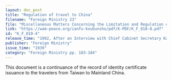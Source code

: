 ```yaml
---
layout: doc_post
title: "Regulation of travel to China"
filename: "Foreign Ministry 23"
file: "Miscellaneous Matters Concerning the Limitation and Regulation of Japanese Citizens Traveling to China at the Time of the Sino-Japanese Incident; Report of the Ministry of Colonial Affairs on the Regulation of Japanese Citizens Traveling to China (Vol. 1)"
link: "https://wam-peace.org/ianfu-koubunsho/pdf/K-PDF/K_F_010-8.pdf"
id: "K_F_010-4"
release_time: "1992, After an Interview with Chief Cabinet Secretary Katō Kōichi"
publisher: "Foreign Ministry"
issue_time: "1939"
category: "Foreign Ministry pp. 183-184"
---
```

This document is a continuance of the record of identity certificate issuance to the travelers from Taiwan to Mainland China.
